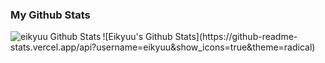 ### My Github Stats</summary>

  <img align="left" alt="eikyuu Github Stats" src="https://github-readme-stats.vercel.app/api?username=eikyuu&show_icons=true&hide_border=true" />
  ![Eikyuu's Github Stats](https://github-readme-stats.vercel.app/api?username=eikyuu&show_icons=true&theme=radical)
